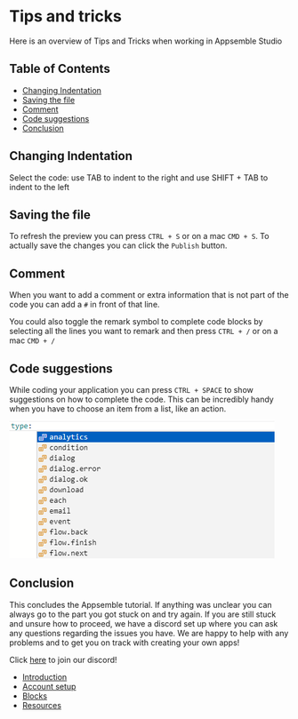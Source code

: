 # Tips and tricks

Here is an overview of Tips and Tricks when working in Appsemble Studio

## Table of Contents

- [Changing Indentation](#changing-indentation)
- [Saving the file](#saving-the-file)
- [Comment](#comment)
- [Code suggestions](#code-suggestions)
- [Conclusion](#conclusion)

## Changing Indentation

Select the code: use TAB to indent to the right and use SHIFT + TAB to indent to the left

## Saving the file

To refresh the preview you can press `CTRL + S` or on a mac `CMD + S`. To actually save the changes
you can click the `Publish` button.

## Comment

When you want to add a comment or extra information that is not part of the code you can add a `#`
in front of that line.

You could also toggle the remark symbol to complete code blocks by selecting all the lines you want
to remark and then press `CTRL + /` or on a mac `CMD + /`

## Code suggestions

While coding your application you can press `CTRL + SPACE` to show suggestions on how to complete
the code. This can be incredibly handy when you have to choose an item from a list, like an action.

![Code suggestions](assets/type-suggestions.png 'Code suggestions')

## Conclusion

This concludes the Appsemble tutorial. If anything was unclear you can always go to the part you got
stuck on and try again. If you are still stuck and unsure how to proceed, we have a discord set up
where you can ask any questions regarding the issues you have. We are happy to help with any
problems and to get you on track with creating your own apps!

Click [here](https://discord.gg/5qtDyFvd9K) to join our discord!

- [Introduction](index.md)
- [Account setup](account-setup.md)
- [Blocks](blocks.md)
- [Resources](resources.md)
